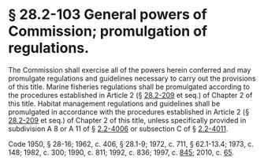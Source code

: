 # § 28.2-103 General powers of Commission; promulgation of regulations.

<p>The Commission shall exercise all of the powers herein conferred and may promulgate regulations and guidelines necessary to carry out the provisions of this title. Marine fisheries regulations shall be promulgated according to the procedures established in Article 2 (§ <a href='http://law.lis.virginia.gov/vacode/28.2-209/'>28.2-209</a> et seq.) of Chapter 2 of this title. Habitat management regulations and guidelines shall be promulgated in accordance with the procedures established in Article 2 (§ <a href='http://law.lis.virginia.gov/vacode/28.2-209/'>28.2-209</a> et seq.) of Chapter 2 of this title, unless specifically provided in subdivision A 8 or A 11 of § <a href='http://law.lis.virginia.gov/vacode/2.2-4006/'>2.2-4006</a> or subsection C of § <a href='http://law.lis.virginia.gov/vacode/2.2-4011/'>2.2-4011</a>.</p><p>Code 1950, § 28-16; 1962, c. 406, § 28.1-9; 1972, c. 711, § 62.1-13.4; 1973, c. 148; 1982, c. 300; 1990, c. 811; 1992, c. 836; 1997, c. <a href='http://lis.virginia.gov/cgi-bin/legp604.exe?971+ful+CHAP0845'>845</a>; 2010, c. <a href='http://lis.virginia.gov/cgi-bin/legp604.exe?101+ful+CHAP0065'>65</a>.</p>